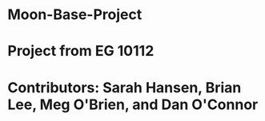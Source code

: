# Moon-Base-Project

# Project from EG 10112

# Contributors: Sarah Hansen, Brian Lee, Meg O'Brien, and Dan O'Connor


